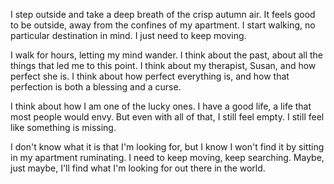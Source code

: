 I step outside and take a deep breath of the crisp autumn air. It feels good to be outside, away from the confines of my apartment. I start walking, no particular destination in mind. I just need to keep moving.

I walk for hours, letting my mind wander. I think about the past, about all the things that led me to this point. I think about my therapist, Susan, and how perfect she is. I think about how perfect everything is, and how that perfection is both a blessing and a curse.

I think about how I am one of the lucky ones. I have a good life, a life that most people would envy. But even with all of that, I still feel empty. I still feel like something is missing.

I don't know what it is that I'm looking for, but I know I won't find it by sitting in my apartment ruminating. I need to keep moving, keep searching. Maybe, just maybe, I'll find what I'm looking for out there in the world.